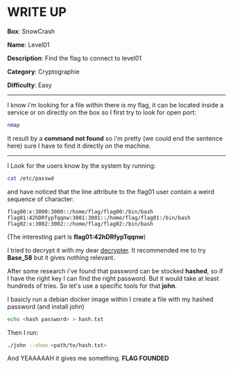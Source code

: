 # WRITE UP

**Box**:            SnowCrash

**Name**:           Level01

**Description**:    Find the flag to connect to level01

**Category**:       Cryptographie

**Difficulty**:     Easy

---

I know i'm looking for a file within there is my flag, it can be located inside a service or on directly on the box so I first try to look for open port:

```bash
nmap
```

It result by a **command not found** so i'm pretty (we could end the sentence here) sure I have to find it directly on the machine.

---

I Look for the users know by the system by running:
```bash
cat /etc/passwd
```
and have noticed that the line attribute to the flag01 user contain a weird sequence of character:
```
flag00:x:3000:3000::/home/flag/flag00:/bin/bash
flag01:42hDRfypTqqnw:3001:3001::/home/flag/flag01:/bin/bash
flag02:x:3002:3002::/home/flag/flag02:/bin/bash
```

(The interesting part is **flag01:42hDRfypTqqnw**)

I tried to decrypt it with my dear [decrypter](https://www.dcode.fr/).
It recommended me to try **Base_58** but it gives nothing relevant.

After some research i've found that password can be stocked **hashed**, so if I have the right key I can find the right password. But it would take at least hundreds of tries. So let's use a specific tools for that **john**.

I basicly run a debian docker image within I create a file with my hashed password (and install john)
```bash
echo <hash password> > hash.txt
```

Then I run:
```bash
./john --show <path/to/hash.txt>
```

And YEAAAAAH it gives me something.
**FLAG FOUNDED**
